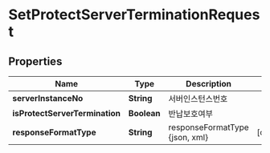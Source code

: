 
# SetProtectServerTerminationRequest

## Properties
Name | Type | Description | Notes
------------ | ------------- | ------------- | -------------
**serverInstanceNo** | **String** | 서버인스턴스번호 | 
**isProtectServerTermination** | **Boolean** | 반납보호여부 | 
**responseFormatType** | **String** | responseFormatType {json, xml} |  [optional]



